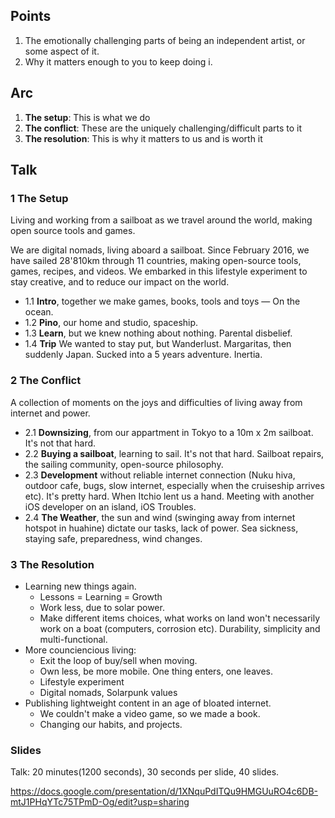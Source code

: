 
## Points 

1. The emotionally challenging parts of being an independent artist, or some aspect of it.
2. Why it matters enough to you to keep doing i.

## Arc

1. **The setup**: This is what we do
2. **The conflict**: These are the uniquely challenging/difficult parts to it
3. **The resolution**: This is why it matters to us and is worth it

## Talk

### 1 The Setup

Living and working from a sailboat as we travel around the world, making open source tools and games.

We are digital nomads, living aboard a sailboat. Since February 2016, we have sailed 28'810km through 11 countries, making open-source tools, games, recipes, and videos. We embarked in this lifestyle experiment to stay creative, and to reduce our impact on the world.

- 1.1 **Intro**, together we make games, books, tools and toys — On the ocean.
- 1.2 **Pino**, our home and studio, spaceship.
- 1.3 **Learn**, but we knew nothing about nothing. Parental disbelief.
- 1.4 **Trip** We wanted to stay put, but Wanderlust. Margaritas, then suddenly Japan. Sucked into a 5 years adventure. Inertia. 

### 2 The Conflict

A collection of moments on the joys and difficulties of living away from internet and power.

- 2.1 **Downsizing**, from our appartment in Tokyo to a 10m x 2m sailboat. It's not that hard.
- 2.2 **Buying a sailboat**, learning to sail. It's not that hard. Sailboat repairs, the sailing community, open-source philosophy.
- 2.3 **Development** without reliable internet connection (Nuku hiva, outdoor cafe, bugs, slow internet, especially when the cruiseship arrives etc). It's pretty hard. When Itchio lent us a hand. Meeting with another iOS developer on an island, iOS Troubles.
- 2.4 **The Weather**, the sun and wind (swinging away from internet hotspot in huahine) dictate our tasks, lack of power. Sea sickness, staying safe, preparedness, wind changes.

### 3 The Resolution

- Learning new things again.
  - Lessons = Learning = Growth
  - Work less, due to solar power.
  - Make different items choices, what works on land won't necessarily work on a boat (computers, corrosion etc). Durability, simplicity and multi-functional.
- More counciencious living:
  - Exit the loop of buy/sell when moving.
  - Own less, be more mobile. One thing enters, one leaves.
  - Lifestyle experiment  
  - Digital nomads, Solarpunk values  
- Publishing lightweight content in an age of bloated internet.
  - We couldn't make a video game, so we made a book.
  - Changing our habits, and projects.

### Slides

Talk: 20 minutes(1200 seconds), 30 seconds per slide, 40 slides.

https://docs.google.com/presentation/d/1XNquPdITQu9HMGUuRO4c6DB-mtJ1PHqYTc75TPmD-Og/edit?usp=sharing


